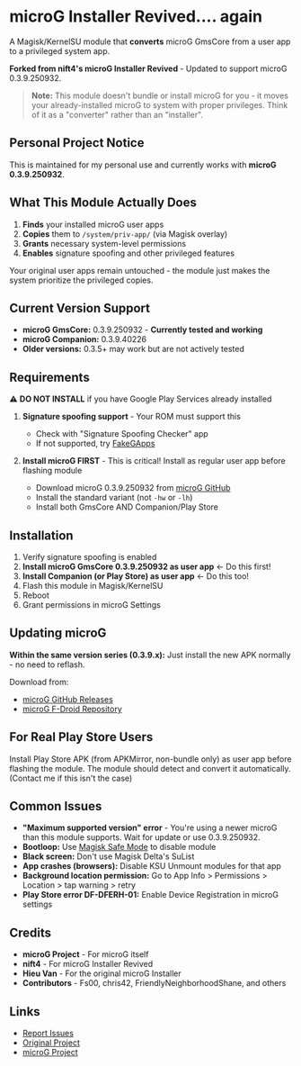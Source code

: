 # microG Installer Revived.... again

A Magisk/KernelSU module that **converts** microG GmsCore from a user app to a privileged system app.

**Forked from nift4's microG Installer Revived** - Updated to support microG 0.3.9.250932.

> **Note:** This module doesn't bundle or install microG for you - it moves your already-installed microG to system with proper privileges. Think of it as a "converter" rather than an "installer".

## Personal Project Notice

This is maintained for my personal use and currently works with **microG 0.3.9.250932**. 

## What This Module Actually Does

1. **Finds** your installed microG user apps
2. **Copies** them to `/system/priv-app/` (via Magisk overlay)
3. **Grants** necessary system-level permissions
4. **Enables** signature spoofing and other privileged features

Your original user apps remain untouched - the module just makes the system prioritize the privileged copies.

## Current Version Support

- **microG GmsCore:** 0.3.9.250932 - **Currently tested and working**
- **microG Companion:** 0.3.9.40226
- **Older versions:** 0.3.5+ may work but are not actively tested

## Requirements

⚠️ **DO NOT INSTALL** if you have Google Play Services already installed

1. **Signature spoofing support** - Your ROM must support this
   - Check with "Signature Spoofing Checker" app
   - If not supported, try [FakeGApps](https://github.com/whew-inc/FakeGApps/releases)

2. **Install microG FIRST** - This is critical! Install as regular user app before flashing module
   - Download microG 0.3.9.250932 from [microG GitHub](https://github.com/microg/GmsCore/releases/tag/v0.3.9.250932)
   - Install the standard variant (not `-hw` or `-lh`)
   - Install both GmsCore AND Companion/Play Store

## Installation

1. Verify signature spoofing is enabled
2. **Install microG GmsCore 0.3.9.250932 as user app** ← Do this first!
3. **Install Companion (or Play Store) as user app** ← Do this too!
4. Flash this module in Magisk/KernelSU
5. Reboot
6. Grant permissions in microG Settings

## Updating microG

**Within the same version series (0.3.9.x):** Just install the new APK normally - no need to reflash.

Download from:
- [microG GitHub Releases](https://github.com/microg/GmsCore/releases)
- [microG F-Droid Repository](https://microg.org/download.html)

## For Real Play Store Users

Install Play Store APK (from APKMirror, non-bundle only) as user app before flashing the module. The module should detect and convert it automatically.
(Contact me if this isn't the case)

## Common Issues

- **"Maximum supported version" error** - You're using a newer microG than this module supports. Wait for update or use 0.3.9.250932.
- **Bootloop:** Use [Magisk Safe Mode](https://topjohnwu.github.io/Magisk/faq.html) to disable module
- **Black screen:** Don't use Magisk Delta's SuList
- **App crashes (browsers):** Disable KSU Unmount modules for that app
- **Background location permission:** Go to App Info > Permissions > Location > tap warning > retry
- **Play Store error DF-DFERH-01:** Enable Device Registration in microG settings

## Credits

- **microG Project** - For microG itself
- **nift4** - For microG Installer Revived
- **Hieu Van** - For the original microG Installer
- **Contributors** - Fs00, chris42, FriendlyNeighborhoodShane, and others

## Links

- [Report Issues](https://github.com/spacealtctrl/microg_installer_revived_again/issues)
- [Original Project](https://github.com/nift4/microg_installer_revived)
- [microG Project](https://microg.org)
